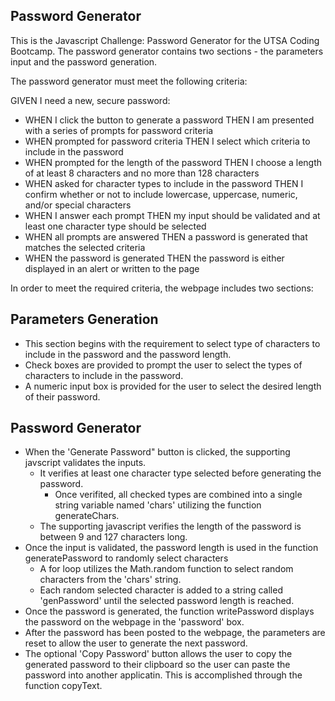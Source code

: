 ## Password Generator

This is the Javascript Challenge: Password Generator for the UTSA Coding Bootcamp.  The password generator contains two sections - the parameters input and the password generation.

The password generator must meet the following criteria:

GIVEN I need a new, secure password:
* WHEN I click the button to generate a password THEN I am presented with a series of prompts for password criteria
* WHEN prompted for password criteria THEN I select which criteria to include in the password
* WHEN prompted for the length of the password THEN I choose a length of at least 8 characters and no more than 128 characters
* WHEN asked for character types to include in the password THEN I confirm whether or not to include lowercase, uppercase, numeric, and/or special characters
* WHEN I answer each prompt THEN my input should be validated and at least one character type should be selected
* WHEN all prompts are answered THEN a password is generated that matches the selected criteria
* WHEN the password is generated THEN the password is either displayed in an alert or written to the page

In order to meet the required criteria, the webpage includes two sections:

## Parameters Generation
- This section begins with the requirement to select type of characters to include in the password and the password length.
- Check boxes are provided to prompt the user to select the types of characters to include in the password.
- A numeric input box is provided for the user to select the desired length of their password.

## Password Generator
- When the 'Generate Password" button is clicked, the supporting javscript validates the inputs.
  - It verifies at least one character type selected before generating the password.
    - Once verifited, all checked types are combined into a single string variable named 'chars' utilizing the function generateChars.  
  - The supporting javascript verifies the length of the password is between 9 and 127 characters long.
- Once the input is validated, the password length is used in the function generatePassword to randomly select characters
  - A for loop utilizes the Math.random function to select random characters from the 'chars' string.
  - Each random selected character is added to a string called 'genPassword' until the selected password length is reached. 
- Once the password is generated, the function writePassword displays the password on the webpage in the 'password' box.
- After the password has been posted to the webpage, the parameters are reset to allow the user to generate the next password.
- The optional 'Copy Password' button allows the user to copy the generated password to their clipboard so the user can paste the password into another applicatin.  This is accomplished through the function copyText.